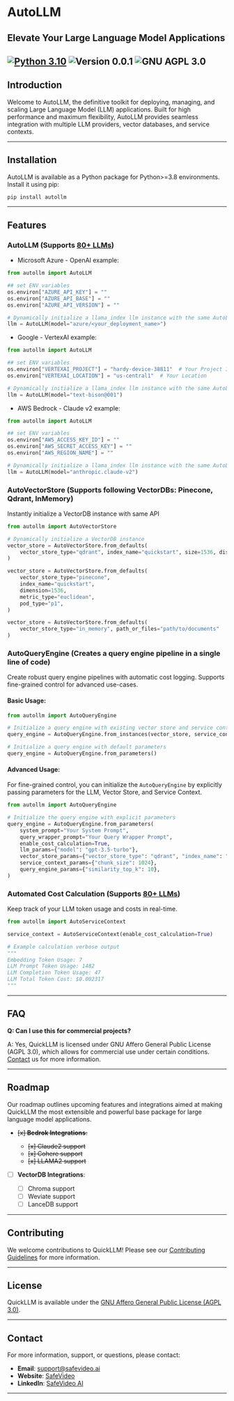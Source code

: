 # AutoLLM

## Elevate Your Large Language Model Applications

## [![Python 3.10](https://img.shields.io/badge/python-3.10-blue.svg)](https://www.python.org/downloads/release/python-3100/) ![Version 0.0.1](https://img.shields.io/badge/version-0.0.1-blue) ![GNU AGPL 3.0](https://img.shields.io/badge/license-AGPL_3.0-green)

## Introduction

Welcome to AutoLLM, the definitive toolkit for deploying, managing, and scaling Large Language Model (LLM) applications. Built for high performance and maximum flexibility, AutoLLM provides seamless integration with multiple LLM providers, vector databases, and service contexts.

______________________________________________________________________

## Installation

AutoLLM is available as a Python package for Python>=3.8 environments. Install it using pip:

```bash
pip install autollm
```

______________________________________________________________________

## Features

### AutoLLM (Supports [80+ LLMs](https://raw.githubusercontent.com/BerriAI/litellm/main/model_prices_and_context_window.json))

- Microsoft Azure - OpenAI example:

```python
from autollm import AutoLLM

## set ENV variables
os.environ["AZURE_API_KEY"] = ""
os.environ["AZURE_API_BASE"] = ""
os.environ["AZURE_API_VERSION"] = ""

# Dynamically initialize a llama_index llm instance with the same AutoLLM api
llm = AutoLLM(model="azure/<your_deployment_name>")
```

- Google - VertexAI example:

```python
from autollm import AutoLLM

## set ENV variables
os.environ["VERTEXAI_PROJECT"] = "hardy-device-38811"  # Your Project ID`
os.environ["VERTEXAI_LOCATION"] = "us-central1"  # Your Location

# Dynamically initialize a llama_index llm instance with the same AutoLLM api
llm = AutoLLM(model="text-bison@001")
```

- AWS Bedrock - Claude v2 example:

```python
from autollm import AutoLLM

## set ENV variables
os.environ["AWS_ACCESS_KEY_ID"] = ""
os.environ["AWS_SECRET_ACCESS_KEY"] = ""
os.environ["AWS_REGION_NAME"] = ""

# Dynamically initialize a llama_index llm instance with the same AutoLLM api
llm = AutoLLM(model="anthropic.claude-v2")
```

### AutoVectorStore (Supports following VectorDBs: Pinecone, Qdrant, InMemory)

Instantly initialize a VectorDB instance with same API

```python
from autollm import AutoVectorStore

# Dynamically initialize a VectorDB instance
vector_store = AutoVectorStore.from_defaults(
    vector_store_type="qdrant", index_name="quickstart", size=1536, distance="EUCLID"
)

vector_store = AutoVectorStore.from_defaults(
    vector_store_type="pinecone",
    index_name="quickstart",
    dimension=1536,
    metric_type="euclidean",
    pod_type="p1",
)

vector_store = AutoVectorStore.from_defaults(
    vector_store_type="in_memory", path_or_files="path/to/documents"
)
```

### AutoQueryEngine (Creates a query engine pipeline in a single line of code)

Create robust query engine pipelines with automatic cost logging. Supports fine-grained control for advanced use-cases.

#### Basic Usage:

```python
from autollm import AutoQueryEngine

# Initialize a query engine with existing vector store and service context
query_engine = AutoQueryEngine.from_instances(vector_store, service_context)

# Initialize a query engine with default parameters
query_engine = AutoQueryEngine.from_parameters()
```

#### Advanced Usage:

For fine-grained control, you can initialize the `AutoQueryEngine` by explicitly passing parameters for the LLM, Vector Store, and Service Context.

```python
from autollm import AutoQueryEngine

# Initialize the query engine with explicit parameters
query_engine = AutoQueryEngine.from_parameters(
    system_prompt="Your System Prompt",
    query_wrapper_prompt="Your Query Wrapper Prompt",
    enable_cost_calculation=True,
    llm_params={"model": "gpt-3.5-turbo"},
    vector_store_params={"vector_store_type": "qdrant", "index_name": "quickstart"},
    service_context_params={"chunk_size": 1024},
    query_engine_params={"similarity_top_k": 10},
)
```

### Automated Cost Calculation (Supports [80+ LLMs](https://raw.githubusercontent.com/BerriAI/litellm/main/model_prices_and_context_window.json))

Keep track of your LLM token usage and costs in real-time.

```python
from autollm import AutoServiceContext

service_context = AutoServiceContext(enable_cost_calculation=True)

# Example calculation verbose output
"""
Embedding Token Usage: 7
LLM Prompt Token Usage: 1482
LLM Completion Token Usage: 47
LLM Total Token Cost: $0.002317
"""
```

______________________________________________________________________

## FAQ

**Q: Can I use this for commercial projects?**

A: Yes, QuickLLM is licensed under GNU Affero General Public License (AGPL 3.0), which allows for commercial use under certain conditions. [Contact](#contact) us for more information.

______________________________________________________________________

## Roadmap

Our roadmap outlines upcoming features and integrations aimed at making QuickLLM the most extensible and powerful base package for large language model applications.

- ~~\[x\] **Bedrok Integrations**:~~

  - ~~\[x\] Claude2 support~~
  - ~~\[x\] Cohere support~~
  - ~~\[x\] LLAMA2 support~~

- [ ] **VectorDB Integrations**:

  - [ ] Chroma support
  - [ ] Weviate support
  - [ ] LanceDB support

______________________________________________________________________

## Contributing

We welcome contributions to QuickLLM! Please see our [Contributing Guidelines](CONTRIBUTING.md) for more information.

______________________________________________________________________

## License

QuickLLM is available under the [GNU Affero General Public License (AGPL 3.0)](LICENSE.txt).

______________________________________________________________________

## Contact

For more information, support, or questions, please contact:

- **Email**: [support@safevideo.ai](mailto:support@quickllm.com)
- **Website**: [SafeVideo](https://safevideo.ai/)
- **LinkedIn**: [SafeVideo AI](https://www.linkedin.com/company/safevideo/)

______________________________________________________________________
